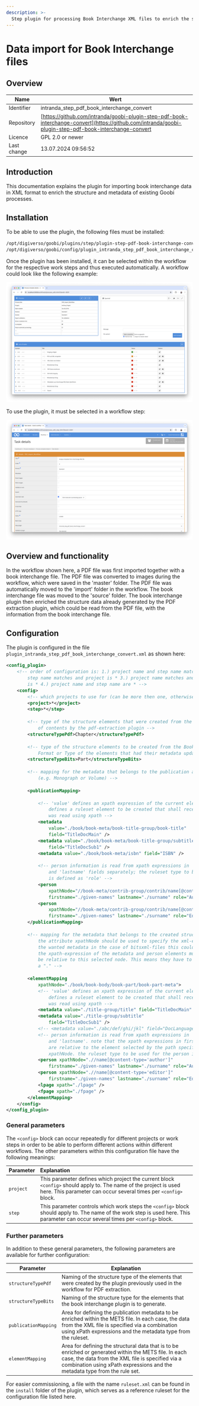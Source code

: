 ```yaml
---
description: >-
  Step plugin for processing Book Interchange XML files to enrich the structure and metadata of existing Goobi processes
---
```


# Data import for Book Interchange files

## Overview

Name                     | Wert
-------------------------|-----------
Identifier               | intranda_step_pdf_book_interchange_convert
Repository               | [https://github.com/intranda/goobi-plugin-step-pdf-book-interchange-convert](https://github.com/intranda/goobi-plugin-step-pdf-book-interchange-convert
Licence              | GPL 2.0 or newer 
Last change    | 13.07.2024 09:56:52


## Introduction
This documentation explains the plugin for importing book interchange data in XML format to enrich the structure and metadata of existing Goobi processes.

## Installation
To be able to use the plugin, the following files must be installed:

```bash
/opt/digiverso/goobi/plugins/step/plugin-step-pdf-book-interchange-convert-base.jar
/opt/digiverso/goobi/config/plugin_intranda_step_pdf_book_interchange_convert.xml
```

Once the plugin has been installed, it can be selected within the workflow for the respective work steps and thus executed automatically. A workflow could look like the following example:

![Example of a workflow structure](images/goobi-plugin-step-pdf-book-interchange-convert_workflow_en.png)

To use the plugin, it must be selected in a workflow step:

![Configuration of the work step for importing the images into a Transkribus Collection](images/goobi-plugin-step-pdf-book-interchange-convert_step_en.png)

## Overview and functionality
In the workflow shown here, a PDF file was first imported together with a book interchange file. The PDF file was converted to images during the workflow, which were saved in the 'master' folder. The PDF file was automatically moved to the 'import' folder in the workflow. The book interchange file was moved to the 'source' folder. The book interchange plugin then enriched the structure data already generated by the PDF extraction plugin, which could be read from the PDF file, with the information from the book interchange file. 


## Configuration
The plugin is configured in the file `plugin_intranda_step_pdf_book_interchange_convert.xml` as shown here:

```xml
<config_plugin>
	<!-- order of configuration is: 1.) project name and step name matches 2.) 
		step name matches and project is * 3.) project name matches and step name 
		is * 4.) project name and step name are * -->
	<config>
		<!-- which projects to use for (can be more then one, otherwise use *) -->
		<project>*</project>
		<step>*</step>

		<!-- type of the structure elements that were created from the pdf table 
			of contents by the pdf-extraction plugin -->
		<structureTypePdf>Chapter</structureTypePdf>

		<!-- type of the structure elements to be created from the Book Interchange 
			Format or Type of the elements that had their metadata updated -->
		<structureTypeBits>Part</structureTypeBits>

		<!-- mapping for the metadata that belongs to the publication aka topstruct 
			(e.g. Monograph or Volume) -->

		<publicationMapping>

			<!-- 'value' defines an xpath expression of the current element; 'field' 
				defines a ruleset element to be created that shall receive the value that 
				was read using xpath -->
			<metadata
				value="./book/book-meta/book-title-group/book-title"
				field="TitleDocMain" />
			<metadata value="./book/book-meta/book-title-group/subtitle"
				field="TitleDocSub1" />
			<metadata value="./book/book-meta/isbn" field="ISBN" />

			<!-- person information is read from xpath expressions in 'firstname' 
				and 'lastname' fields separately; the ruleset type to be used for the person 
				is defined as 'role' -->
			<person
				xpathNode="//book-meta/contrib-group/contrib/name[@content-type='author']"
				firstname="./given-names" lastname="./surname" role="Author" />
			<person
				xpathNode="//book-meta/contrib-group/contrib/name[@content-type='editor']"
				firstname="./given-names" lastname="./surname" role="Editor" />
		</publicationMapping>

		<!-- mapping for the metadata that belongs to the created structure elements 
			the attribute xpathNode should be used to specify the xml-elements that have 
			the wanted metadata in the case of bitsxml-files this could be "book-part-meta". 
			the xpath-expression of the metadata and person elements must 
			be relative to this selected node. This means they have to start with 
			a "." -->

		<elementMapping
			xpathNode="./book/book-body/book-part/book-part-meta">
			<!-- 'value' defines an xpath expression of the current element; 'field' 
				defines a ruleset element to be created that shall receive the value that 
				was read using xpath -->
			<metadata value="./title-group/title" field="TitleDocMain" />
			<metadata value="./title-group/subtitle"
				field="TitleDocSub1" />
			<!-- <metadata value="./abc/def/ghi/jkl" field="DocLanguage" /> -->
			<!-- person information is read from xpath expressions in 'firstname' 
				and 'lastname'. note that the xpath expressions in firstname and lastname 
				are relative to the element selected by the path specified by the attribute 
				xpathNode. the ruleset type to be used for the person is defined by the attribute 'role' -->
			<person xpathNode=".//name[@content-type='author']"
				firstname="./given-names" lastname="./surname" role="Author" />
			<person xpathNode=".//name[@content-type='editor']"
				firstname="./given-names" lastname="./surname" role="Editor" />
			<lpage xpath="./lpage" />
			<fpage xpath="./fpage" />
		</elementMapping>
	</config>
</config_plugin>
```

### General parameters 
The `<config>` block can occur repeatedly for different projects or work steps in order to be able to perform different actions within different workflows. The other parameters within this configuration file have the following meanings: 

| Parameter | Explanation | 
| :-------- | :---------- | 
| `project` | This parameter defines which project the current block `<config>` should apply to. The name of the project is used here. This parameter can occur several times per `<config>` block. | 
| `step` | This parameter controls which work steps the `<config>` block should apply to. The name of the work step is used here. This parameter can occur several times per `<config>` block. | 


### Further parameters 
In addition to these general parameters, the following parameters are available for further configuration: 


Parameter               | Explanation
------------------------|-----------
`structureTypePdf`      | Naming of the structure type of the elements that were created by the plugin previously used in the workflow for PDF extraction.
`structureTypeBits`      | Naming of the structure type for the elements that the book interchange plugin is to generate.
`publicationMapping`      | Area for defining the publication metadata to be enriched within the METS file. In each case, the data from the XML file is specified via a combination using xPath expressions and the metadata type from the ruleset.
`elementMapping`      | Area for defining the structural data that is to be enriched or generated within the METS file. In each case, the data from the XML file is specified via a combination using xPath expressions and the metadata type from the rule set.

For easier commissioning, a file with the name `ruleset.xml` can be found in the `install` folder of the plugin, which serves as a reference ruleset for the configuration file listed here.